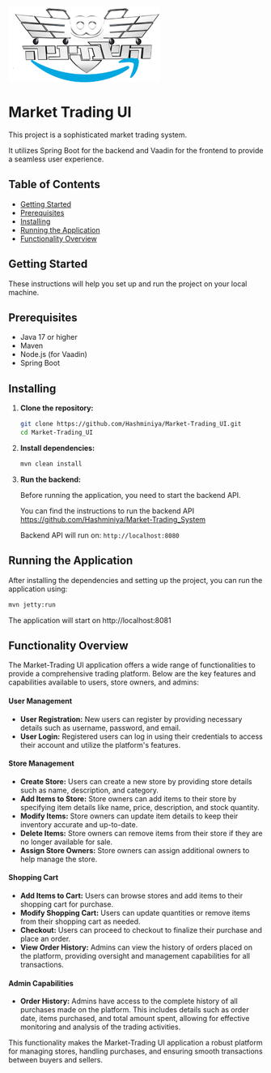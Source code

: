<img src="src/main/webapp/icons/logoFinal.png" alt="Project Logo" width="300">

# Market Trading UI

This project is a sophisticated market trading system.

It utilizes Spring Boot for the backend and Vaadin for the frontend to provide a seamless user experience.



## Table of Contents

- [Getting Started](#getting-started)
- [Prerequisites](#prerequisites)
- [Installing](#installing)
- [Running the Application](#running-the-application)
- [Functionality Overview](#functionality-overview)




## Getting Started

These instructions will help you set up and run the project on your local machine.

## Prerequisites

- Java 17 or higher
- Maven
- Node.js (for Vaadin)
- Spring Boot

## Installing

1. **Clone the repository:**
   ```sh
   git clone https://github.com/Hashminiya/Market-Trading_UI.git
   cd Market-Trading_UI
   ```

2. **Install dependencies:**
   ```sh
   mvn clean install
   ```
3. **Run the backend:**

      Before running the application, you need to start the backend API.

      You can find the instructions to run the backend API https://github.com/Hashminiya/Market-Trading_System

      Backend API will run on: `http://localhost:8080`

## Running the Application


After installing the dependencies and setting up the project, you can run the application using:
   ```sh
   mvn jetty:run
   ```

The application will start on http://localhost:8081


## Functionality Overview

The Market-Trading UI application offers a wide range of functionalities to provide a comprehensive trading platform.
Below are the key features and capabilities available to users, store owners, and admins:

#### User Management
- **User Registration:** New users can register by providing necessary details such as username, password, and email.
- **User Login:** Registered users can log in using their credentials to access their account and utilize the platform's features.

#### Store Management
- **Create Store:** Users can create a new store by providing store details such as name, description, and category.
- **Add Items to Store:** Store owners can add items to their store by specifying item details like name, price, description, and stock quantity.
- **Modify Items:** Store owners can update item details to keep their inventory accurate and up-to-date.
- **Delete Items:** Store owners can remove items from their store if they are no longer available for sale.
- **Assign Store Owners:** Store owners can assign additional owners to help manage the store.

#### Shopping Cart
- **Add Items to Cart:** Users can browse stores and add items to their shopping cart for purchase.
- **Modify Shopping Cart:** Users can update quantities or remove items from their shopping cart as needed.
- **Checkout:** Users can proceed to checkout to finalize their purchase and place an order.
- **View Order History:** Admins can view the history of orders placed on the platform, providing oversight and management capabilities for all transactions.

#### Admin Capabilities
- **Order History:** Admins have access to the complete history of all purchases made on the platform. This includes details such as order date, items purchased, and total amount spent, allowing for effective monitoring and analysis of the trading activities.

This functionality makes the Market-Trading UI application a robust platform for managing stores, handling purchases, and ensuring smooth transactions between buyers and sellers.







